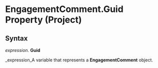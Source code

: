 
# EngagementComment.Guid Property (Project)

## Syntax

 _expression_. **Guid**

 _expression_A variable that represents a  **EngagementComment** object.

